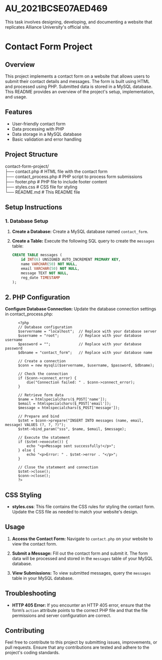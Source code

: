 # AU_2021BCSE07AED469
This task involves designing, developing, and documenting a website that replicates Alliance University's official site.

# Contact Form Project

## Overview

This project implements a contact form on a website that allows users to submit their contact details and messages. The form is built using HTML and processed using PHP. Submitted data is stored in a MySQL database. This README provides an overview of the project's setup, implementation, and usage.

## Features

- User-friendly contact form
- Data processing with PHP
- Data storage in a MySQL database
- Basic validation and error handling

## Project Structure

contact-form-project/ <br>├── contact.php # HTML file with the contact form <br>├── contact_process.php # PHP script to process form submissions <br>├── footer.php # PHP file to include footer content <br>├── styles.css # CSS file for styling <br>└── README.md # This README file


## Setup Instructions

### 1. Database Setup

1. **Create a Database:**
   Create a MySQL database named `contact_form`.

2. **Create a Table:**
   Execute the following SQL query to create the `messages` table:

   ```sql
   CREATE TABLE messages (
       id INT(6) UNSIGNED AUTO_INCREMENT PRIMARY KEY,
       name VARCHAR(50) NOT NULL,
       email VARCHAR(50) NOT NULL,
       message TEXT NOT NULL,
       reg_date TIMESTAMP
   );

## 2. PHP Configuration
**Configure Database Connection:**
Update the database connection settings in contact_process.php:

   
          <?php
          // Database configuration
          $servername = "localhost";  // Replace with your database server
          $username = "root";         // Replace with your database username
          $password = "";             // Replace with your database password
          $dbname = "contact_form";   // Replace with your database name
          
          // Create a connection
          $conn = new mysqli($servername, $username, $password, $dbname);
          
          // Check the connection
          if ($conn->connect_error) {
              die("Connection failed: " . $conn->connect_error);
          }
          
          // Retrieve form data
          $name = htmlspecialchars($_POST['name']);
          $email = htmlspecialchars($_POST['email']);
          $message = htmlspecialchars($_POST['message']);
          
          // Prepare and bind
          $stmt = $conn->prepare("INSERT INTO messages (name, email, message) VALUES (?, ?, ?)");
          $stmt->bind_param("sss", $name, $email, $message);
          
          // Execute the statement
          if ($stmt->execute()) {
              echo "<p>Message sent successfully!</p>";
          } else {
              echo "<p>Error: " . $stmt->error . "</p>";
          }
          
          // Close the statement and connection
          $stmt->close();
          $conn->close();
          ?>

## CSS Styling

- **styles.css**: This file contains the CSS rules for styling the contact form. Update the CSS file as needed to match your website's design.

## Usage

1. **Access the Contact Form:**
   Navigate to `contact.php` on your website to view the contact form.

2. **Submit a Message:**
   Fill out the contact form and submit it. The form data will be processed and stored in the `messages` table of your MySQL database.

3. **View Submissions:**
   To view submitted messages, query the `messages` table in your MySQL database.

## Troubleshooting

- **HTTP 405 Error:**
  If you encounter an HTTP 405 error, ensure that the form’s `action` attribute points to the correct PHP file and that the file permissions and server configuration are correct.

## Contributing

Feel free to contribute to this project by submitting issues, improvements, or pull requests. Ensure that any contributions are tested and adhere to the project's coding standards.



